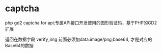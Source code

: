 # captcha
php gd2 captcha for api;专属API接口开发使用的图形验证码，基于PHP的GD2扩展

返回在数据字段 verify_img 前面必须加data:image/png;base64, 才是对应的Base64的数据
